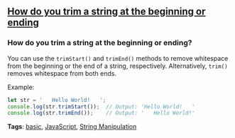 ## [How do you trim a string at the beginning or ending](#how-do-you-trim-a-string-at-the-beginning-or-ending)

### How do you trim a string at the beginning or ending?

You can use the `trimStart()` and `trimEnd()` methods to remove whitespace from the beginning or the end of a string, respectively. Alternatively, `trim()` removes whitespace from both ends.

Example:

```javascript
let str = '   Hello World!   ';
console.log(str.trimStart());  // Output: 'Hello World!   '
console.log(str.trimEnd());    // Output: '   Hello World!'
```

**Tags**: [basic](./level/basic), [JavaScript](./theme/javascript), [String Manipulation](./theme/string_manipulation)


